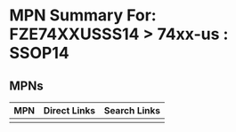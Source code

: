 



# MPN Summary For: FZE74XXUSSS14 > 74xx-us : SSOP14

## MPNs
  

|MPN|Direct Links|Search Links|
| :--- | :--- | :--- |
||||
